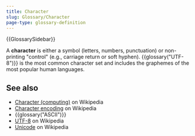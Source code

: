 ```yaml
---
title: Character
slug: Glossary/Character
page-type: glossary-definition
---
```


{{GlossarySidebar}}

A **character** is either a symbol (letters, numbers, punctuation) or non-printing "control" (e.g., carriage return or soft hyphen). {{glossary("UTF-8")}} is the most common character set and includes the graphemes of the most popular human languages.

## See also

- [Character (computing)](<https://en.wikipedia.org/wiki/Character_(computing)>) on Wikipedia
- [Character encoding](https://en.wikipedia.org/wiki/Character_encoding) on Wikipedia
- {{glossary("ASCII")}}
- [UTF-8](https://en.wikipedia.org/wiki/UTF-8) on Wikipedia
- [Unicode](https://en.wikipedia.org/wiki/Unicode) on Wikipedia
